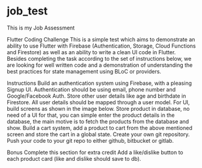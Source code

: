 # job_test

This is my Job Assessment

Flutter Coding Challenge
This is a simple test which aims to demonstrate an ability to use Flutter with Firebase (Authentication, Storage, Cloud Functions and Firestore)  as well as an ability to write  a clean UI code in Flutter. Besides completing the task according to the set of instructions below, we are looking for well written code and a demonstration of understanding the best practices for state management using BLoC or providers.

Instructions
Build an authentication system using Firebase, with a pleasing Signup UI.
Authentication should be using email, phone number and Google/Facebook Auth.
Store other user details like age and birthdate in Firestore. All user details should be mapped through a user model.
For UI, build screens as shown in the image below. 
Store product in database, no need of a UI for that, you can simple enter the product details in the database, the main motive is to fetch the products from the database and show.
Build a cart system, add a product to cart from the above mentioned screen and store the cart in a global state.
Create your own git repository.
Push your code to your git repo to either github, bitbucket or gitlab.

Bonus
Complete this section for extra credit
Add a like/dislike button to each product card (like and dislike should save to db).
